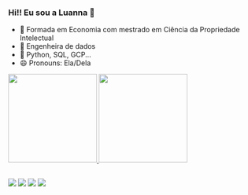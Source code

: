 ### Hi!! Eu sou a Luanna 👋


- 🔭 Formada em Economia com mestrado em Ciência da Propriedade Intelectual
- 🔎 Engenheira de dados
- 🌱 Python, SQL, GCP...
- 😄 Pronouns: Ela/Dela

<div>
  <a href="https://github.com/luannapm">
  <img height="180em" src="https://github-readme-stats.vercel.app/api?username=luannapm&show_icons=true&theme=merko&include_all_commits=true&count_private=true"/>
  <img height="180em" src="https://github-readme-stats.vercel.app/api/top-langs/?username=luannapm&layout=compact&langs_count=7&theme=merko"/>
</div>

##

<div> 
<a href="https://www.linkedin.com/in/luanna-pereira-de-morais-94998772" target="_blank"><img src="https://img.shields.io/badge/-LinkedIn-%230077B5?style=for-the-badge&logo=linkedin&logoColor=white" target="_blank"></a> 
  <a href="https://discord.gg/Luanna Pereira de Morais#1915" target="_blank"><img src="https://img.shields.io/badge/Discord-7289DA?style=for-the-badge&logo=discord&logoColor=white" target="_blank"></a> 
  <a href = "mailto:luannapereiramorais@gmailcom"><img src="https://img.shields.io/badge/-Gmail-%23333?style=for-the-badge&logo=gmail&logoColor=white" target="_blank"></a>
  <a href="https://instagram.com/luanna_dpereira" target="_blank"><img src="https://img.shields.io/badge/-Instagram-%23E4405F?style=for-the-badge&logo=instagram&logoColor=white" target="_blank"></a>
</div>

